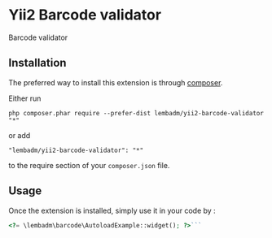 Yii2 Barcode validator
======================
Barcode validator

Installation
------------

The preferred way to install this extension is through [composer](http://getcomposer.org/download/).

Either run

```
php composer.phar require --prefer-dist lembadm/yii2-barcode-validator "*"
```

or add

```
"lembadm/yii2-barcode-validator": "*"
```

to the require section of your `composer.json` file.


Usage
-----

Once the extension is installed, simply use it in your code by  :

```php
<?= \lembadm\barcode\AutoloadExample::widget(); ?>```